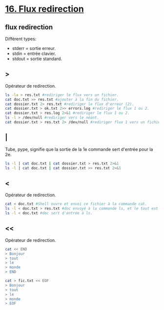 # [16. Flux redirection](https://www.youtube.com/watch?v=8ZfdwUjzxkA)

## flux redirection
Différent types:
- stderr = sortie erreur.
- stdin = entrée clavier.
- stdout = sortie standard.

## >
Opérateur de redirection.
```bash
ls -la > res.txt #rediriger le flux vers un fichier.
cat doc.txt >> res.txt #ajouter à la fin du fichier.
cat dossier.txt 2> res.txt #rediriger le flux d'erreur (2).
cat dossier.txt > ok.txt 2>> errors.log #rediriger le flux 1 ou 2.
cat dossier.txt > res.log 2>&1 #rediriger le flux 1 ou 2.
ls -l > /dev/null #rediriger vers le néant.
cat dossier.txt > res.txt 2> /dev/null #rediriger flux 1 vers un fichier et flux 2 vers le néans.
```

## |
Tube, pype, signifie que la sortie de la 1e commande sert d'entrée pour la 2e.
```bash
ls -l | cat doc.txt | cat dossier.txt > res.txt 2>&1
ls -l | cat doc.txt | cat dossier.txt >> res.txt 2>&1
```

## <
Opérateur de redirection.
```bash
cat < doc.txt #Shell ouvre et envoi ce fichier à la commande cat.
ls -l < doc.txt > res.txt #doc envoyé à la commande ls, et le tout est envoyé à res.
ls -l < doc.txt #doc sert d'entrée à ls.
```

## <<
Opérateur de redirection.
```bash
cat << END
> Bonjour
> tout
> le
> monde
> END
```
```bash
cat > fic.txt << EOF
> Bonjour
> tout
> le
> monde
> EOF
```
